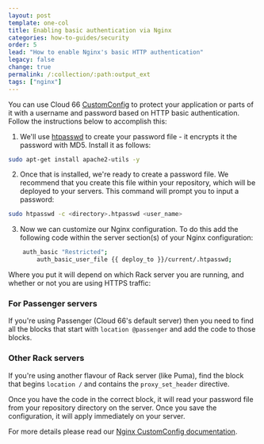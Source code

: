 ```yaml
---
layout: post
template: one-col
title: Enabling basic authentication via Nginx
categories: how-to-guides/security
order: 5
lead: "How to enable Nginx's basic HTTP authentication"
legacy: false
change: true
permalink: /:collection/:path:output_ext
tags: ["nginx"]
---
```


You can use Cloud 66 [CustomConfig](/{{page.collection}}/tutorials/custom-config.html) to protect your application or parts of it with a username and password based on HTTP basic authentication. Follow the instructions below to accomplish this:

1. We'll use [htpasswd](http://httpd.apache.org/docs/2.2/programs/htpasswd.html) to create your password file - it encrypts it the password with MD5. Install it as follows:

```bash
sudo apt-get install apache2-utils -y
```

2. Once that is installed, we're ready to create a password file. We recommend that you create this file within your repository, which will be deployed to your servers. This command will prompt you to input a password:

```bash
sudo htpasswd -c <directory>.htpasswd <user_name>
```

3. Now we can customize our Nginx configuration. To do this add the following code within the server section(s) of your Nginx configuration: 

```bash
    auth_basic "Restricted";
    	auth_basic_user_file {{ deploy_to }}/current/.htpasswd;
```

Where you put it will depend on which Rack server you are running, and whether or not you are using HTTPS traffic: 

### For Passenger servers

If you're using Passenger (Cloud 66's default server) then you need to find all the blocks that start with `location @passenger` and add the code to those blocks.

### Other Rack servers

If you're using another flavour of Rack server (like Puma), find the block that begins `location /` and contains the `proxy_set_header` directive. 

Once you have the code in the correct block, it will read your password file from your repository directory on the server. Once you save the configuration, it will apply immediately on your server.

For more details please read our [Nginx CustomConfig documentation](/{{page.collection}}/references/nginx.html).
